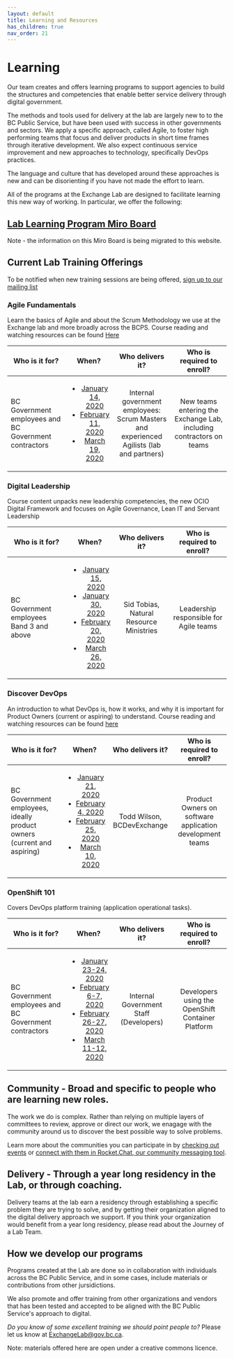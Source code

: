 ```yaml
---
layout: default
title: Learning and Resources
has_children: true
nav_order: 21
---
```

<style>
table th:first-of-type {
    width: 30%;
}
table th:nth-of-type(2) {
    width: 10%;
}
table th:nth-of-type(3) {
    width: 30%;
}
table th:nth-of-type(4) {
    width: 30%;
}
</style>

# Learning

Our team creates and offers learning programs to support agencies to build the structures and competencies that enable better service delivery through digital government. 

The methods and tools used for delivery at the lab are largely new to to the BC Public Service, but have been used with success in other governments and sectors. We apply a specific approach, called Agile, to foster high performing teams that focus and deliver products in short time frames through iterative development. We also expect continuous service improvement and new approaches to technology, specifically DevOps practices.

The language and culture that has developed around these approaches is new and can be disorienting if you have not made the effort to learn.

All of the programs at the Exchange Lab are designed to facilitate learning this new way of working. In particular, we offer the following:

## [Lab Learning Program Miro Board](https://miro.com/app/board/o9J_kyzak5o=/?moveToWidget=3074457346984654518)
Note - the information on this Miro Board is being migrated to this website.

## Current Lab Training Offerings

To be notified when new training sessions are being offered, [sign up to our mailing list](https://eepurl.com/gCpvVP "BCDevExchange Mailing List Sign Up")

### Agile Fundamentals

Learn the basics of Agile and about the Scrum Methodology we use at the Exchange lab and more broadly across the BCPS. 
Course reading and watching resources can be found [Here](https://trello.com/b/1Zc2yCGO/exchange-lab-reading-watching-list "Resources for Agile (Trello Board)")

| Who is it for?    | When?| Who delivers it? | Who is required to enroll? | 
|-------------------|:----:|:----------------:|:--------------------------:|
|  BC Government employees and BC Government contractors | <ul><li>[January 14, 2020](https://www.eventbrite.ca/e/agile-fundamentals-tickets-85580350131 "Agile Fundamentals - Eventbrite")</li><li>[February 11, 2020](https://www.eventbrite.ca/e/agile-fundamentals-tickets-85580350131 "Agile Fundamentals - Eventbrite")</li><li>[March 19, 2020](https://www.eventbrite.ca/e/agile-fundamentals-tickets-85580350131 "Agile Fundamentals - Eventbrite")</li></ul> | Internal government employees: Scrum Masters and experienced Agilists (lab and partners) | New teams entering the Exchange Lab, including contractors on teams |

### Digital Leadership

Course content unpacks new leadership competencies, the new OCIO Digital Framework and focuses on Agile Governance, Lean IT and Servant Leadership

| Who is it for?    | When?| Who delivers it? | Who is required to enroll? | 
|-------------------|:----:|:----------------:|:--------------------------:|
|BC Government employees Band 3 and above| <ul><li>[January 15, 2020](https://www.eventbrite.ca/e/digital-leadership-registration-85577198705 "Digital Leadership - Eventbrite")</li><li>[January 30, 2020](https://www.eventbrite.ca/e/digital-leadership-registration-85577198705 "Digital Leadership - Eventbrite")</li><li>[February 20, 2020](https://www.eventbrite.ca/e/digital-leadership-registration-85577198705 "Digital Leadership - Eventbrite")</li><li>[March 26, 2020](https://www.eventbrite.ca/e/digital-leadership-registration-85577198705 "Digital Leadership - Eventbrite")</li></ul> | Sid Tobias, Natural Resource Ministries | Leadership responsible for Agile teams |


### Discover DevOps

An introduction to what DevOps is, how it works, and why it is important for Product Owners (current or aspiring) to understand.
Course reading and watching resources can be found [here](https://trello.com/b/FYLrFxWQ/discover-devops "Resources for Discover DevOps (Trello Board)")

| Who is it for?    | When?| Who delivers it? | Who is required to enroll? | 
|-------------------|:----:|:----------------:|:--------------------------:|
| BC Government employees, ideally product owners (current and aspiring) | <ul><li>[January 21, 2020](https://www.eventbrite.ca/e/discover-devops-tickets-85567545833 "Discover DevOps - Eventbrite")</li><li>[February 4, 2020](https://www.eventbrite.ca/e/discover-devops-tickets-85567545833 "Discover DevOps - Eventbrite")</li><li>[February 25, 2020](https://www.eventbrite.ca/e/discover-devops-tickets-85567545833 "Discover DevOps - Eventbrite")</li><li>[March 10, 2020](https://www.eventbrite.ca/e/discover-devops-tickets-85567545833 "Discover DevOps - Eventbrite")</li></ul> | Todd Wilson, BCDevExchange | Product Owners on software application development teams |

### OpenShift 101

Covers DevOps platform training (application operational tasks).

| Who is it for?    | When?| Who delivers it? | Who is required to enroll? | 
|-------------------|:----:|:----------------:|:--------------------------:|
| BC Government employees and BC Government contractors | <ul><li>[January 23-24, 2020](https://www.eventbrite.ca/e/openshift-101-tickets-85533754763 "OpenShift 101 - Eventbrite")</li><li>[February 6-7, 2020](https://www.eventbrite.ca/e/openshift-101-tickets-85533754763 "OpenShift 101 - Eventbrite")</li><li>[February 26-27, 2020](https://www.eventbrite.ca/e/openshift-101-tickets-85533754763 "OpenShift 101 - Eventbrite")</li><li>[March 11-12, 2020](https://www.eventbrite.ca/e/openshift-101-tickets-85533754763 "OpenShift 101 - Eventbrite")</li> | Internal Government Staff (Developers) | Developers using the OpenShift Container Platform |

## Community - Broad and specific to people who are learning new roles.

The work we do is complex. Rather than relying on multiple layers of committees to review, approve or direct our work, we enagage with the community around us to discover the best possible way to solve problems. 

Learn more about the communities you can participate in by [checking out events](https://developer.gov.bc.ca/events) or [connect with them in Rocket.Chat, our community messaging tool](https://developer.gov.bc.ca/Steps-to-join-Pathfinder-Rocket.Chat).

## Delivery - Through a year long residency in the Lab, or through coaching.

Delivery teams at the lab earn a residency through establishing a specific problem they are trying to solve, and by getting their organization aligned to the digital delivery approach we support. If you think your organization would benefit from a year long residency, please read about the Journey of a Lab Team.

## How we develop our programs

Programs created at the Lab are done so in collaboration with individuals across the BC Public Service, and in some cases, include  materials or contributions from other jursidictions.

We also promote and offer training from other organizations and vendors that has been tested and accepted to be aligned with the BC Public Service's approach to digital.

*Do you know of some excellent training we should point people to?* Please let us know at [ExchangeLab@gov.bc.ca](mailto:exchangelab@gov.bc.ca "Email ExchangeLab@gov.bc.ca").

Note: materials offered here are open under a creative commons licence. 
